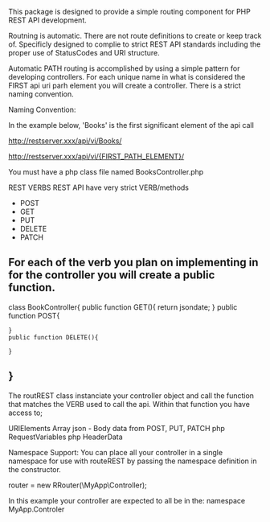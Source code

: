 This package is designed to provide a simple routing component for PHP REST API development.

Routning is automatic. There are not route definitions to create or keep track of. Specificly
designed to complie to strict REST API standards including the proper use of StatusCodes and
URI structure.

Automatic PATH routing is accomplished by using a simple pattern for developing controllers.
For each unique name in what is considered the FIRST api uri parh element you will create a
controller. There is a strict naming convention.

Naming Convention:

In the example below, 'Books' is the first significant element of the api call

http://restserver.xxx/api/vi/Books/

http://restserver.xxx/api/vi/{FIRST_PATH_ELEMENT}/

You must have a php class file named BooksController.php

REST VERBS
REST API have very strict VERB/methods

- POST
- GET
- PUT
- DELETE
- PATCH

For each of the verb you plan on implementing in for the controller you will create a public function.
-----------------------
class BookController{
	public function GET(){
		return jsondate;
	}
	public function POST{

	}
	public function DELETE(){

	}
}
-----------------------
The routREST class instanciate your controller object and call the function that matches the VERB used to call the api.
Within that function you have access to;

URIElements Array
json - Body data from POST, PUT, PATCH
php RequestVariables
php HeaderData

Namespace Support:
You can place all your controller in a single namespace for use with routeREST by passing the namespace definition in the
constructor.

router = new RRouter(\\MyApp\\Controller);

In this example your controller are expected to all be in the:
namespace MyApp.Controler






